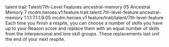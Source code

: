 <ability>
  <metadata>
    <class>talent</class>
    <feature_type>trait</feature_type>
    <file_dpath>Talent/7th-Level Features</file_dpath>
    <item_id>ancestral-memory</item_id>
    <item_index>05</item_index>
    <item_name>Ancestral Memory</item_name>
    <level>7</level>
    <scc>mcdm.heroes.v1:feature.trait.talent.7th-level-feature:ancestral-memory</scc>
    <scdc>1.1.1:7.1.1.9:05</scdc>
    <source>mcdm.heroes.v1</source>
    <type>feature/trait/talent/7th-level-feature</type>
  </metadata>
  <effects>
    <effect type="mundane">Each time you finish a respite, you can choose a number of skills you have up to your Reason score and replace them with an equal number of skills from the interpersonal and lore skill groups. These replacements last unil the end of your next respite.</effect>
  </effects>
</ability>
